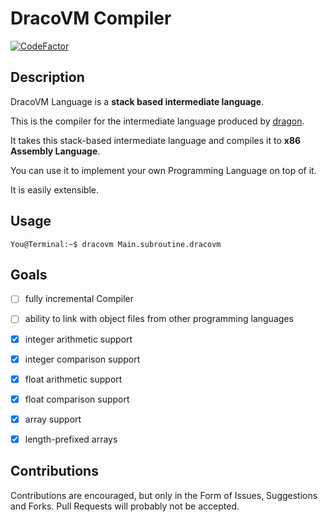 # DracoVM Compiler

[![CodeFactor](https://www.codefactor.io/repository/github/pointbazaar/dracovm-compiler/badge)](https://www.codefactor.io/repository/github/pointbazaar/dracovm-compiler)

## Description

DracoVM Language is a **stack based intermediate language**.

This is the compiler for the intermediate language produced by [dragon](https://github.com/pointbazaar/dragon/).

It takes this stack-based intermediate language and compiles it to  **x86 Assembly Language**.

You can use it to implement your own Programming Language on top of it.

It is easily extensible. 

## Usage

```console
You@Terminal:~$ dracovm Main.subroutine.dracovm
```

## Goals

- [ ] fully incremental Compiler
- [ ] ability to link with object files from other programming languages

- [x] integer arithmetic support
- [x] integer comparison support

- [x] float arithmetic support
- [x] float comparison support

- [x] array support
- [x] length-prefixed arrays

## Contributions

Contributions are encouraged, but only in the Form of Issues, Suggestions and Forks. Pull Requests will probably not be accepted.
